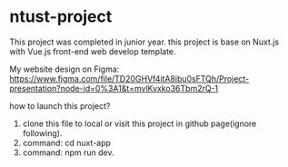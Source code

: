# ntust-project
This project was completed in junior year.
this project is base on Nuxt.js with Vue.js front-end web develop template.

My website design on Figma:
https://www.figma.com/file/TD20GHVf4itA8ibu0sFTQh/Project-presentation?node-id=0%3A1&t=mvlKvxko36Tbm2rQ-1

how to launch this project?
1. clone this file to local or visit this project in github page(ignore following).
2. command: cd nuxt-app
3. command: npm run dev.
